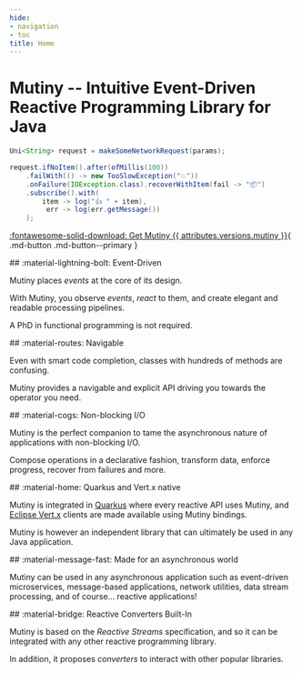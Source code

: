 ```yaml
---
hide:
- navigation
- toc
title: Home
---
```


# Mutiny -- Intuitive Event-Driven Reactive Programming Library for Java

```java
Uni<String> request = makeSomeNetworkRequest(params);

request.ifNoItem().after(ofMillis(100))
    .failWith(() -> new TooSlowException("💥"))
    .onFailure(IOException.class).recoverWithItem(fail -> "📦")
    .subscribe().with(
        item -> log("👍 " + item),
         err -> log(err.getMessage())
    );
```

[:fontawesome-solid-download: Get Mutiny {{ attributes.versions.mutiny }}](tutorials/getting-mutiny.md){ .md-button .md-button--primary }

<div class="frontpage-grid" markdown>

<div markdown>
## :material-lightning-bolt: Event-Driven

Mutiny places _events_ at the core of its design.

With Mutiny, you observe _events_, _react_ to them, and create elegant and readable processing pipelines.

A PhD in functional programming is not required.
</div>

<div markdown>
## :material-routes: Navigable

Even with smart code completion, classes with hundreds of methods are confusing.

Mutiny provides a navigable and explicit API driving you towards the operator you need.
</div>

<div markdown>
## :material-cogs: Non-blocking I/O

Mutiny is the perfect companion to tame the asynchronous nature of applications with non-blocking I/O.

Compose operations in a declarative fashion, transform data, enforce progress, recover from failures and more.
</div>

<div markdown>
## :material-home: Quarkus and Vert.x native

Mutiny is integrated in [Quarkus](https://quarkus.io) where every reactive API uses Mutiny, and [Eclipse Vert.x](https://vertx.io) clients are made available using Mutiny bindings.

Mutiny is however an independent library that can ultimately be used in any Java application.
</div>

<div markdown>
## :material-message-fast: Made for an asynchronous world

Mutiny can be used in any asynchronous application such as event-driven microservices, message-based applications, network utilities, data stream processing, and of course... reactive applications!
</div>

<div markdown>
## :material-bridge: Reactive Converters Built-In

Mutiny is based on the _Reactive Streams_ specification, and so it can be integrated with any other reactive programming library.

In addition, it proposes _converters_ to interact with other popular libraries.
</div>

</div>
